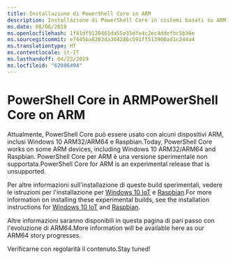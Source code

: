 ```yaml
---
title: Installazione di PowerShell Core in ARM
description: Installazione di PowerShell Core in sistemi basati su ARM
ms.date: 08/06/2018
ms.openlocfilehash: 1f41df9120461da55e35dfe4c2ec4ddefbc5b36e
ms.sourcegitcommit: e7445ba8203da304286c591ff513900ad1c244a4
ms.translationtype: HT
ms.contentlocale: it-IT
ms.lasthandoff: 04/23/2019
ms.locfileid: "62086494"
---
```

# <a name="powershell-core-on-arm"></a><span data-ttu-id="9ca74-103">PowerShell Core in ARM</span><span class="sxs-lookup"><span data-stu-id="9ca74-103">PowerShell Core on ARM</span></span>

<span data-ttu-id="9ca74-104">Attualmente, PowerShell Core può essere usato con alcuni dispositivi ARM, inclusi Windows 10 ARM32/ARM64 e Raspbian.</span><span class="sxs-lookup"><span data-stu-id="9ca74-104">Today, PowerShell Core works on some ARM devices, including Windows 10 ARM32/ARM64 and Raspbian.</span></span>
<span data-ttu-id="9ca74-105">PowerShell Core per ARM è una versione sperimentale non supportata.</span><span class="sxs-lookup"><span data-stu-id="9ca74-105">PowerShell Core for ARM is an experimental release that is unsupported.</span></span>

<span data-ttu-id="9ca74-106">Per altre informazioni sull'installazione di queste build sperimentali, vedere le istruzioni per l'installazione per [Windows 10 IoT](installing-powershell-core-on-windows.md#deploying-on-windows-iot) e [Raspbian](installing-powershell-core-on-linux.md#raspbian).</span><span class="sxs-lookup"><span data-stu-id="9ca74-106">For more information on installing these experimental builds, see the installation instructions for [Windows 10 IoT](installing-powershell-core-on-windows.md#deploying-on-windows-iot) and [Raspbian](installing-powershell-core-on-linux.md#raspbian).</span></span>

<span data-ttu-id="9ca74-107">Altre informazioni saranno disponibili in questa pagina di pari passo con l'evoluzione di ARM64.</span><span class="sxs-lookup"><span data-stu-id="9ca74-107">More information will be available here as our ARM64 story progresses.</span></span>

<span data-ttu-id="9ca74-108">Verificarne con regolarità il contenuto.</span><span class="sxs-lookup"><span data-stu-id="9ca74-108">Stay tuned!</span></span>
